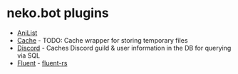 # neko.bot plugins

- [AniList](nb_anilist/)
- [Cache](nb_cache/) - TODO: Cache wrapper for storing temporary files
- [Discord](nb_discord/) - Caches Discord guild & user information in the DB for querying via SQL
- [Fluent](nb_fluent/) - [fluent-rs](https://github.com/projectfluent/fluent-rs)

